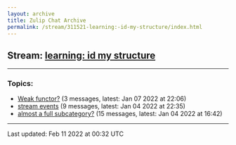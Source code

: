 ```yaml
---
layout: archive
title: Zulip Chat Archive
permalink: /stream/311521-learning:-id-my-structure/index.html
---
```


## Stream: [learning: id my structure](https://mattecapu.github.io/ct-zulip-archive/stream/311521-learning:-id-my-structure/index.html)
---

### Topics:

* [Weak functor?](topic/Weak.20functor.3F.html) (3 messages, latest: Jan 07 2022 at 22:06)
* [stream events](topic/stream.20events.html) (9 messages, latest: Jan 04 2022 at 22:35)
* [almost a full subcategory?](topic/almost.20a.20full.20subcategory.3F.html) (15 messages, latest: Jan 04 2022 at 16:42)

<hr><p>Last updated: Feb 11 2022 at 00:32 UTC</p>